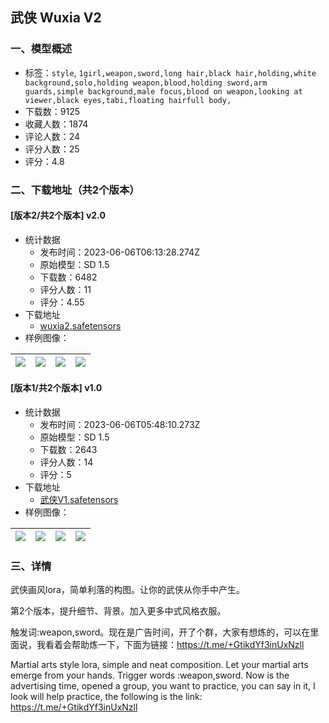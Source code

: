 ## 武侠 Wuxia V2
### 一、模型概述

- 标签：`style`, `1girl,weapon,sword,long hair,black hair,holding,white background,solo,holding weapon,blood,holding sword,arm guards,simple background,male focus,blood on weapon,looking at viewer,black eyes,tabi,floating hairfull body,`
- 下载数：9125
- 收藏人数：1874
- 评论人数：24
- 评分人数：25
- 评分：4.8

### 二、下载地址（共2个版本）

#### [版本2/共2个版本] v2.0

- 统计数据
  - 发布时间：2023-06-06T06:13:28.274Z
  - 原始模型：SD 1.5
  - 下载数：6482
  - 评分人数：11
  - 评分：4.55
- 下载地址
  - [wuxia2.safetensors](https://civitai.com/api/download/models/90181)
- 样例图像：

| <img src="https://image.civitai.com/xG1nkqKTMzGDvpLrqFT7WA/b0f807e4-8990-4f23-b32c-8a39ad11af55/width=450/1046170.jpeg" /> | <img src="https://image.civitai.com/xG1nkqKTMzGDvpLrqFT7WA/15b53e0b-cdd6-404b-a6d6-9697d5b56d11/width=450/1046173.jpeg" /> | <img src="https://image.civitai.com/xG1nkqKTMzGDvpLrqFT7WA/e54cf349-9da6-4c19-88a5-bf673db71118/width=450/1046172.jpeg" /> | <img src="https://image.civitai.com/xG1nkqKTMzGDvpLrqFT7WA/6743f261-d39a-491a-b655-4a778d8b18be/width=450/1046171.jpeg" /> |
| ---- | ---- | ---- | ---- |

#### [版本1/共2个版本] v1.0

- 统计数据
  - 发布时间：2023-06-06T05:48:10.273Z
  - 原始模型：SD 1.5
  - 下载数：2643
  - 评分人数：14
  - 评分：5
- 下载地址
  - [武侠V1.safetensors](https://civitai.com/api/download/models/81411)
- 样例图像：

| <img src="https://image.civitai.com/xG1nkqKTMzGDvpLrqFT7WA/ab367d0b-5828-4385-9a08-635e02ab195d/width=450/914812.jpeg" /> | <img src="https://image.civitai.com/xG1nkqKTMzGDvpLrqFT7WA/87d68a76-4ea7-41b1-91f1-ea6c1af5a0b1/width=450/914823.jpeg" /> | <img src="https://image.civitai.com/xG1nkqKTMzGDvpLrqFT7WA/6fca17fc-633a-412f-93fc-914b00933562/width=450/914814.jpeg" /> | <img src="https://image.civitai.com/xG1nkqKTMzGDvpLrqFT7WA/1b1b8eca-f534-48e1-9f47-5e7242a6e04d/width=450/914813.jpeg" /> |
| ---- | ---- | ---- | ---- |


### 三、详情
<p>武侠画风lora，简单利落的构图。让你的武侠从你手中产生。</p><p>第2个版本，提升细节、背景。加入更多中式风格衣服。</p><p>触发词:weapon,sword。现在是广告时间，开了个群，大家有想炼的，可以在里面说，我看着会帮助炼一下，下面为链接：<a target="_blank" rel="ugc" href="https://t.me/+GtikdYf3inUxNzll">https://t.me/+GtikdYf3inUxNzll</a></p><p>Martial arts style lora, simple and neat composition. Let your martial arts emerge from your hands. Trigger words :weapon,sword. Now is the advertising time, opened a group, you want to practice, you can say in it, I look will help practice, the following is the link: <a target="_blank" rel="ugc" href="https://t.me/+GtikdYf3inUxNzll">https://t.me/+GtikdYf3inUxNzll</a></p>